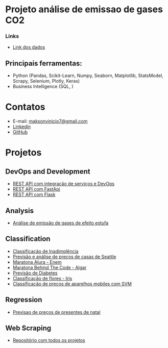 # Projeto análise de emissao de gases CO2

### Links
- [Link dos dados](###)


## Principais ferramentas:
- Python (Pandas, Scikit-Learn, Numpy, Seaborn, Matplotlib, StatsModel, Scrapy, Selenium, Plotly, Keras)
- Business Intelligence (SQL, )

# Contatos
- E-mail: maksonvinicio7@gmail.com
- [Linkedin](https://www.linkedin.com/in/maksonvinicio/)
- [GitHub](https://github.com/MaksonViini)

# Projetos

## DevOps and Development
- [REST API com integração de serviços e DevOps](https://github.com/MaksonViini/Best-Practices-Simple-ToDo-FastApi)
- [REST API com FastApi](https://github.com/MaksonViini/FastApi-App)
- [REST API com Flask](https://github.com/MaksonViini/Flask-App)

## Analysis

- [Análise de emissão de gases de efeito estufa](https://github.com/MaksonViini/Green-House-Gases)

## Classification

- [Classificação de Inadimplência](https://github.com/MaksonViini/Credit-Risc)
- [Previsão e análise de preços de casas de Seattle](https://github.com/MaksonViini/Project-Price-houses)
- [Maratona Alura - Enem](https://github.com/MaksonViini/Data-Science-Projects/tree/master/Project-Alura-ENEM2019)
- [Maratona Behind The Code - Algar](https://github.com/MaksonViini/Data-Science-Projects/tree/master/Project-Behind-The-Code-Algar)
- [Previsão de Diabetes](https://github.com/MaksonViini/Data-Science-Projects/tree/master/Project-Diabetes)
- [Classificação de flores - Iris](https://github.com/MaksonViini/Data-Science-Projects/tree/master/Project-Iris)
- [Classificação de preços de aparelhos mobiles com SVM](https://github.com/MaksonViini/Data-Science-Projects/tree/master/Project-Mobile-Price-Classification)

## Regression

- [Previsao de preços de presentes de natal](https://github.com/MaksonViini/Data-Science-Projects/tree/master/Project-Christmas-Gift)


## Web Scraping
- [Repositório com todos os projetos](https://github.com/MaksonViini/Web-Scraping)




